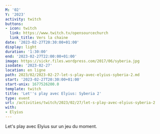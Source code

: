 ```yaml
---
M: '02'
Y: '2023'
activity: twitch
buttons:
- icon: twitch
  link: https://www.twitch.tv/opensourcechurch
  link_title: Vers la chaine
date: '2023-02-27T20:30:00+01:00'
display: light
duration: '1:30:00'
end: '2023-02-27T22:00:00+01:00'
image: https://sickr.files.wordpress.com/2017/06/syberia.jpg
isodate: '2023-02-27'
location: en ligne
path: 2023/02/2023-02-27-let-s-play-avec-elyius-syberia-2.md
start: '2023-02-27T20:30:00+01:00'
start-unix: 1677526200.0
template: twitch
title: 'Let''s play avec Elyius: Syberia 2'
type: event
url: /activities/twitch/2023/02/27/let-s-play-avec-elyius-syberia-2
with:
- Elyius
---
```

Let's play avec Elyius sur un jeu du moment.